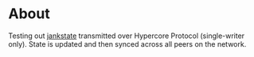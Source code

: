 # About

Testing out [jankstate]("http://github.com/advino/jankstate") transmitted over Hypercore Protocol (single-writer only). State is updated and then synced across all peers on the network.